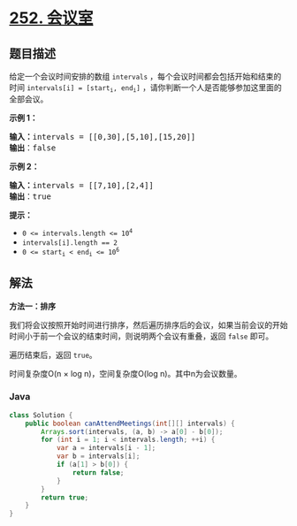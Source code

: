 # [252. 会议室](https://leetcode.cn/problems/meeting-rooms)

## 题目描述

<p>给定一个会议时间安排的数组 <code>intervals</code> ，每个会议时间都会包括开始和结束的时间 <code>intervals[i] = [start<sub>i</sub>, end<sub>i</sub>]</code> ，请你判断一个人是否能够参加这里面的全部会议。</p>



<p><strong>示例 1：</strong></p>

<pre>
<strong>输入：</strong>intervals = [[0,30],[5,10],[15,20]]
<strong>输出</strong>：false
</pre>

<p><strong>示例 2：</strong></p>

<pre>
<strong>输入：</strong>intervals = [[7,10],[2,4]]
<strong>输出</strong>：true
</pre>



<p><strong>提示：</strong></p>

<ul>
	<li><code>0 <= intervals.length <= 10<sup>4</sup></code></li>
	<li><code>intervals[i].length == 2</code></li>
	<li><code>0 <= start<sub>i</sub> < end<sub>i</sub> <= 10<sup>6</sup></code></li>
</ul>

## 解法

**方法一：排序**

我们将会议按照开始时间进行排序，然后遍历排序后的会议，如果当前会议的开始时间小于前一个会议的结束时间，则说明两个会议有重叠，返回 `false` 即可。

遍历结束后，返回 `true`。

时间复杂度O(n × log n)，空间复杂度O(log n)。其中n为会议数量。

### **Java**

```java
class Solution {
    public boolean canAttendMeetings(int[][] intervals) {
        Arrays.sort(intervals, (a, b) -> a[0] - b[0]);
        for (int i = 1; i < intervals.length; ++i) {
            var a = intervals[i - 1];
            var b = intervals[i];
            if (a[1] > b[0]) {
                return false;
            }
        }
        return true;
    }
}
```

